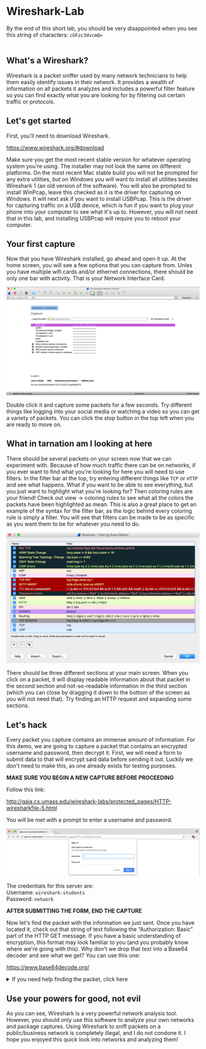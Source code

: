 # Wireshark-Lab
By the end of this short lab, you should be very disappointed when you see this string of characters: `cGFzc3dvcmQ=`  
<br/>
## What's a Wireshark?
Wireshark is a packet sniffer used by many network technicians to help them easily identify issues in their network.  It provides a wealth of information on all packets it analyzes and includes a powerful filter feature so you can find exactly what you are looking for by filtering out certain traffic or protocols.  

## Let's get started
First, you'll need to download Wireshark.  
  
https://www.wireshark.org/#download  
  
Make sure you get the most recent stable version for whatever operating system you're using.  The installer may not look the same on different platforms.  On the most recent Mac stable build you will not be prompted for any extra utilities, but on Windows you will want to install all utilities besides Wireshark 1 (an old version of the software).  You will also be prompted to install WinPcap, leave this checked as it is the driver for capturing on Windows.  It will next ask if you want to install USBPcap.  This is the driver for capturing traffic on a USB device, which is fun if you want to plug your phone into your computer to see what it's up to.  However, you will not need that in this lab, and installing USBPcap will require you to reboot your computer.  

## Your first capture
Now that you have Wireshark installed, go ahead and open it up.  At the home screen, you will see a few options that you can capture from.  Unles you have multiple wifi cards and/or ethernet connections, there should be only one bar with activity.  That is your Network Interface Card.  
  
![HomeScreenScreenshot](/screenshots/homeScreen.png?raw=true "Yeah that purple one")  
  
Double click it and capture some packets for a few seconds.  Try different things like logging into your social media or watching a video so you can get a variety of packets.  You can click the stop button in the top left when you are ready to move on.  

## What in tarnation am I looking at here
There should be several packets on your screen now that we can experiment with.  Because of how much traffic there can be on networks, if you ever want to find what you're looking for here you will need to use filters.  In the filter bar at the top, try entering different things like `TCP` or `HTTP` and see what happens.  What if you want to be able to see everything, but you just want to highlight what you're looking for?  Then coloring rules are your friend!  Check out view -> coloring rules to see what all the colors the packets have been highlighted as mean.  This is also a great place to get an example of the syntax for the filter bar, as the logic behind every coloring rule is simply a filter.  You will see that filters can be made to be as specific as you want them to be for whatever you need to do.  
  
![ColoringRulesScreenshot](/screenshots/coloringRules.png?raw=true "Coloring rulez!")  

There should be three different sections at your main screen.  When you click on a packet, it will display readable information about that packet in the second section and not-so-readable information in the third section (which you can close by dragging it down to the bottom of the screen as you will not need that).  Try finding an HTTP request and expanding some sections.

## Let's hack
Every packet you capture contains an immense amount of information.  For this demo, we are going to capture a packet that contains an encrypted username and password, then decrypt it.  First, we will need a form to submit data to that will encrypt said data before sending it out.  Luckily we don't need to make this, as one already exists for testing purposes.  
  
**MAKE SURE YOU BEGIN A NEW CAPTURE BEFORE PROCEEDING**  

Follow this link:  
  
http://gaia.cs.umass.edu/wireshark-labs/protected_pages/HTTP-wiresharkfile-5.html  
  
You will be met with a prompt to enter a username and password.  
  
![GaiaLoginScreenshot](/screenshots/gaiaLogin.png?raw=true "Login prompt")  
  
The credentials for this server are:  
Username: `wireshark-students`  
Password: `network`  
  
**AFTER SUBMITTING THE FORM, END THE CAPTURE**  
  
Now let's find the packet with the information we just sent.  Once you have located it, check out that string of text following the “Authorization: Basic” part of the HTTP GET message.  If you have a basic understanding of encryption, this format may look familiar to you (and you probably know where we're going with this).  Why don't we drop that text into a Base64 decoder and see what we get?  You can use this one:  
  
https://www.base64decode.org/  

<details>
<summary>If you need help finding the packet, click here</summary>
<br>
Hint will go here eventually lol
</details>

  
## Use your powers for good, not evil
As you can see, Wireshark is a very powerful network analysis tool.  However, you should only use this software to analyze your own networks and package captures.  Using Wireshark to sniff packets on a public/business network is completely illegal, and I do not condone it.  I hope you enjoyed this quick look into networks and analyzing them!
